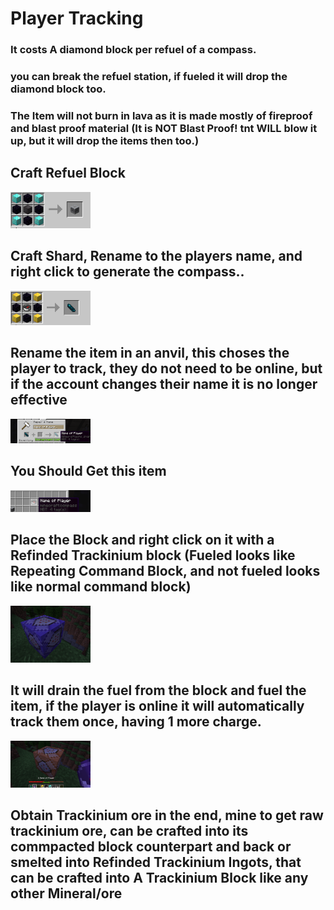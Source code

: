 # Player Tracking


  

### It costs A diamond block per refuel of a compass.

### you can break the refuel station, if fueled it will drop the diamond block too.

### The Item will not burn in lava as it is made mostly  of fireproof and blast proof material (It is NOT Blast Proof! tnt WILL blow it up, but it will drop the items then too.)



## Craft Refuel Block                                                                                                                         

                                                                                                                                    
<img src="https://github.com/JacktheDevel0per/PlayerTracker/blob/main/docs/img/crafting_a.png?raw=true" width="128px" alt=""/>


                                                                                                                                    

                                                                                                                                    

## Craft Shard, Rename to the players name, and right click to generate the compass..                                                                                                                            

                                                                                                                                
<img src="https://github.com/JacktheDevel0per/PlayerTracker/blob/main/docs/img/crafting_2.png?raw=true" width="128px" alt=""/>      


## Rename the item in an anvil, this choses the player to track, they do not need to be online, but if the account changes their name it is no longer effective

<img src="https://github.com/JacktheDevel0per/PlayerTracker/blob/main/docs/img/rename.png?raw=true" width="128px" alt=""/>


## You Should Get this item


<img src="https://github.com/JacktheDevel0per/PlayerTracker/blob/main/docs/img/you_get.png?raw=true" width="128px" alt=""/>



## Place the Block and right click on it with a Refinded Trackinium block  (Fueled looks like Repeating Command Block, and not fueled looks like normal command block)


<img src="https://github.com/JacktheDevel0per/PlayerTracker/blob/main/docs/img/with_fuel.png?raw=true" width="128px" alt=""/>





## It will drain the fuel from the block and fuel the item, if the player is online it will automatically track them once, having 1 more charge.

<img src="https://github.com/JacktheDevel0per/PlayerTracker/blob/main/docs/img/after_use.png?raw=true" width="128px" alt=""/>   







## Obtain Trackinium ore in the end, mine to get raw trackinium ore, can be crafted into its commpacted block counterpart and back or smelted into Refinded Trackinium Ingots, that can be crafted into A Trackinium Block like any other Mineral/ore
